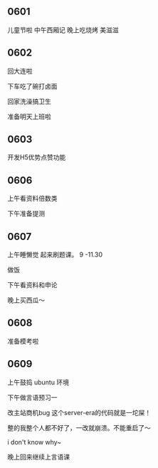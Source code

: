 ## 0601

儿童节啦
中午西厢记
晚上吃烧烤
美滋滋

## 0602

回大连啦

下车吃了碗打卤面

回家洗澡搞卫生

准备明天上班啦

## 0603

开发H5优势点赞功能

## 0606

上午看资料倍数类

下午准备提测

## 0607

上午睡懒觉
起来刷题课。 9 -11.30

做饭

下午看资料和申论

晚上买西瓜～

## 0608

准备模考啦

## 0609

上午鼓捣 ubuntu 环境

下午做言语预习一

改主站商机bug 这个server-era的代码就是一坨屎！

整的我整个人都不好了，一改就崩溃。不能重启了～

i don't know why~

晚上回来继续上言语课
